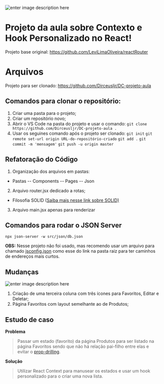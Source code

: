 ![enter image description here](https://i.ibb.co/J3xC2MW/Banner-para-Docs-Resumo-de-Projeto-Moderno-Minimalista-Preto-e-Branco.png)

# Projeto da aula sobre Contexto e Hook Personalizado no React!

Projeto base original: https://github.com/LeviLimaOliveira/reactRouter

# Arquivos

Projeto para ser clonado: https://github.com/Dirceusljr/DC-projeto-aula

## Comandos para clonar o repositório:

 1. Criar uma pasta para o projeto;
 2. Criar um repositório novo;
 3. Abrir o VS Code na pasta do projeto e usar o comando:
	`git clone https://github.com/Dirceusljr/DC-projeto-aula .`
 4. Usar os seguines comando após o projeto ser clonado:
	`git init`
	`git remote set-url origin URL-do-repositório-criado` 
`git add .`
`git commit -m 'mensagem'`
`git push -u origin master`

## Refatoração do Código

1. Organização dos arquivos em pastas:
 - Pastas
 -- Components
 -- Pages
 -- Json

2. Arquivo router.jsx dedicado a rotas;
- Filosofia SOLID ([Saiba mais nesse link sobre SOLID)](https://marcosviniciosneves.medium.com/solid-em-react-entendendo-o-single-responsibility-principle-srp-4a2028b35c41)

3. Arquivo main.jsx apenas para renderizar

## Comandos para rodar o JSON Server

    npx json-server -w src/json/db.json

**OBS:** Nesse projeto não foi usado, mas recomendo usar um arquivo para chamado [jsconfig.json](https://github.com/Dirceusljr/React_praticando-com-JS/blob/a7dad71a82fe5c8870415ab789af8a0f077a8eda/jsconfig.json) como esse do link na pasta raiz para ter caminhos de endereços mais curtos.

## Mudanças

![enter image description here](https://i.ibb.co/LxpV6K2/p-gina.png)

1. Criação de uma terceira coluna com três ícones para Favoritos, Editar e Deletar;
2. Página Favoritos com layout semelhante ao de Produtos;

## Estudo de caso

**Problema**
> Passar um estado (favorito) da página Produtos para ser listado na página Favoritos sendo que não há relação pai-filho entre elas e evitar o [prop-drilling](https://www.alura.com.br/artigos/prop-drilling-no-react-js?utm_term=&utm_campaign=&utm_source=adwords&utm_medium=ppc&hsa_acc=7964138385&hsa_cam=20987928442&hsa_grp=157916200306&hsa_ad=689395782879&hsa_src=g&hsa_tgt=dsa-2273097816642&hsa_kw=&hsa_mt=&hsa_net=adwords&hsa_ver=3&gad_source=1&gclid=CjwKCAjw48-vBhBbEiwAzqrZVHKOgGt1z9KiegMdqG40YOZZXHADlvmDY9k2dT47S5rpLAQYfj9oNhoCglgQAvD_BwE).

**Solução**

> Utilizar React Context para manusear os estados e usar um hook personalizado para o criar uma nova lista.